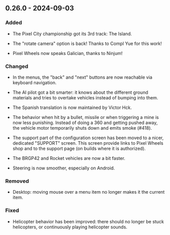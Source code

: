 ## 0.26.0 - 2024-09-03

### Added

- The Pixel City championship got its 3rd track: The Island.

- The "rotate camera" option is back! Thanks to Compl Yue for this work!

- Pixel Wheels now speaks Galician, thanks to Ninjum!

### Changed

- In the menus, the "back" and "next" buttons are now reachable via keyboard navigation.

- The AI pilot got a bit smarter: it knows about the different ground materials and tries to overtake vehicles instead of bumping into them.

- The Spanish translation is now maintained by Victor Hck.

- The behavior when hit by a bullet, missile or when triggering a mine is now less punishing. Instead of doing a 360 and getting pushed away, the vehicle motor temporarily shuts down and emits smoke (#418).

- The support part of the configuration screen has been moved to a nicer, dedicated "SUPPORT" screen. This screen provide links to Pixel Wheels shop and to the support page (on builds where it is authorized).

- The BRGP42 and Rocket vehicles are now a bit faster.

- Steering is now smoother, especially on Android.

### Removed

- Desktop: moving mouse over a menu item no longer makes it the current item.

### Fixed

- Helicopter behavior has been improved: there should no longer be stuck helicopters, or continuously playing helicopter sounds.

